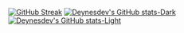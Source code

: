 [![GitHub Streak](https://streak-stats.demolab.com?user=deynesdev)](https://git.io/streak-stats)
[![Deynesdev's GitHub stats-Dark](https://github-readme-stats.vercel.app/api?username=deynesdev&show_icons=true&theme=dark#gh-dark-mode-only)](https://github.com/anuraghazra/github-readme-stats#gh-dark-mode-only)
[![Deynesdev's GitHub stats-Light](https://github-readme-stats.vercel.app/api?username=deynesdev&show_icons=true&theme=default#gh-light-mode-only)](https://github.com/anuraghazra/github-readme-stats#gh-light-mode-only)

<!--
**deynesdev/deynesdev** is a ✨ _special_ ✨ repository because its `README.md` (this file) appears on your GitHub profile.

Here are some ideas to get you started:

- 🔭 I’m currently working on ...
- 🌱 I’m currently learning ...
- 👯 I’m looking to collaborate on ...
- 🤔 I’m looking for help with ...
- 💬 Ask me about ...
- 📫 How to reach me: ...
- 😄 Pronouns: ...
- ⚡ Fun fact: ...
-->
